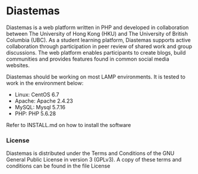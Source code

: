 # Diastemas
Diastemas is a web platform written in PHP and developed in collaboration between The University of Hong Kong (HKU) and The University of British Columbia (UBC). As a student learning platform, Diastemas supports active collaboration through participation in peer review of shared work and group discussions. The web platform enables participants to create blogs, build communities and provides features found in common social media websites.

Diastemas should be working on most LAMP environments.  It is tested to work in the environment below:

<ul>
  <li>Linux:            CentOS 6.7</li>
  <li>Apache:           Apache 2.4.23</li>
  <li>MySQL:            Mysql 5.7.16</li>
  <li>PHP:              PHP 5.6.28</li>
</ul>

Refer to INSTALL.md on how to install the software 

<h3>License</h3>
Diastemas is distributed under the Terms and Conditions of the GNU General Public License in version 3 (GPLv3). A copy of these terms and conditions can be found in the file License

